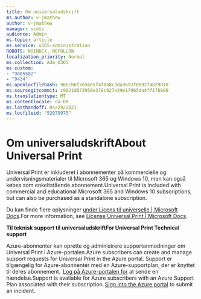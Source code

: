 ```yaml
---
title: Om universaludskrift
ms.author: v-jmathew
author: v-jmathew
manager: scotv
audience: Admin
ms.topic: article
ms.service: o365-administration
ROBOTS: NOINDEX, NOFOLLOW
localization_priority: Normal
ms.collection: Adm_O365
ms.custom:
- "9005502"
- "9434"
ms.openlocfilehash: 90ecb6f7656e5f4f0a8c3da3692f0892f4829d10
ms.sourcegitcommit: c9021d873950e378c927e39e179b5da4ff17b880
ms.translationtype: MT
ms.contentlocale: da-DK
ms.lasthandoff: 04/29/2021
ms.locfileid: "52079975"
---
```

# <a name="about-universal-print"></a><span data-ttu-id="cea13-102">Om universaludskrift</span><span class="sxs-lookup"><span data-stu-id="cea13-102">About Universal Print</span></span>

<span data-ttu-id="cea13-103">Universal Print er inkluderet i abonnementer på kommercielle og undervisningsmaterialer til Microsoft 365 og Windows 10, men kan også købes som enkeltstående abonnement.</span><span class="sxs-lookup"><span data-stu-id="cea13-103">Universal Print is included with commercial and educational Microsoft 365 and Windows 10 subscriptions, but can also be purchased as a standalone subscription.</span></span>

<span data-ttu-id="cea13-104">Du kan finde flere oplysninger [under Licens til universelle | Microsoft Docs](https://docs.microsoft.com/universal-print/fundamentals/universal-print-license).</span><span class="sxs-lookup"><span data-stu-id="cea13-104">For more information, see [License Universal Print | Microsoft Docs](https://docs.microsoft.com/universal-print/fundamentals/universal-print-license).</span></span>

<span data-ttu-id="cea13-105">**Til teknisk support til universaludskrift**</span><span class="sxs-lookup"><span data-stu-id="cea13-105">**For Universal Print Technical support**</span></span>

<span data-ttu-id="cea13-106">Azure-abonnenter kan oprette og administrere supportanmodninger om Universal Print i Azure-portalen.</span><span class="sxs-lookup"><span data-stu-id="cea13-106">Azure subscribers can create and manage support requests for Universal Print in the Azure portal.</span></span> <span data-ttu-id="cea13-107">Support er tilgængelig for Azure-abonnenter med en Azure-supportplan, der er knyttet til deres abonnement.  [Log på Azure-portalen for](https://ms.portal.azure.com/#blade/Microsoft_Azure_Support/HelpAndSupportBlade/newsupportrequest) at sende en hændelse.</span><span class="sxs-lookup"><span data-stu-id="cea13-107">Support is available for Azure subscribers with an Azure Support Plan associated with their subscription. [Sign into the Azure portal](https://ms.portal.azure.com/#blade/Microsoft_Azure_Support/HelpAndSupportBlade/newsupportrequest) to submit an incident.</span></span>